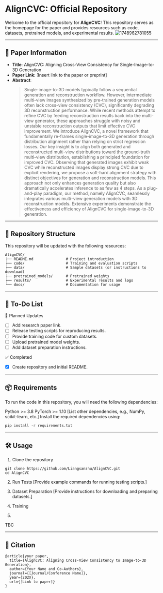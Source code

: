 # AlignCVC: Official Repository

Welcome to the official repository for **AlignCVC**! This repository serves as the homepage for the paper and provides resources such as code, datasets, pretrained models, and experimental results.
![1748962781055](https://github.com/user-attachments/assets/a09e45ba-c288-4ea4-97b1-a78f9395015d)

---

## 📄 Paper Information

- **Title**: AlignCVC: Aligning Cross-View Consistency for Single-Image-to-3D Generation
- **Paper Link**: [Insert link to the paper or preprint]  
- **Abstract**:  
  > Single-image-to-3D models typically follow a sequential generation and reconstruction workflow. However, intermediate multi-view images synthesized by pre-trained generation models often lack cross-view consistency (CVC), significantly degrading 3D reconstruction performance. While recent methods attempt to refine CVC by feeding reconstruction results back into the multi-view generator, these approaches struggle with noisy and unstable reconstruction outputs that limit effective CVC improvement.
We introduce AlignCVC, a novel framework that fundamentally re-frames single-image-to-3D generation through distribution alignment rather than relying on strict regression losses. Our key insight is to align both generated and reconstructed multi-view distributions toward the ground-truth multi-view distribution, establishing a principled foundation for improved CVC. Observing that generated images exhibit weak CVC while reconstructed images display strong CVC due to explicit rendering, we propose a soft-hard alignment strategy with distinct objectives for generation and reconstruction models. This approach not only enhances generation quality but also dramatically accelerates inference to as few as 4 steps.
As a plug-and-play paradigm, our method, namely AlignCVC, seamlessly integrates various multi-view generation models with 3D reconstruction models. Extensive experiments demonstrate the effectiveness and efficiency of AlignCVC for single-image-to-3D generation.

---

## 📂 Repository Structure

This repository will be updated with the following resources:

```plaintext
AlignCVC/
├── README.md               # Project introduction
├── code/                   # Training and evaluation scripts
├── data/                   # Sample datasets (or instructions to download)
├── pretrained_models/      # Pretrained weights
├── results/                # Experimental results and logs
└── docs/                   # Documentation for usage
```
---
## 🚀 To-Do List
🔧 Planned Updates
- [ ] Add research paper link.
- [ ] Release testing scripts for reproducing results.
- [ ] Provide training code for custom datasets.
- [ ] Upload pretrained model weights.
- [ ] Add dataset preparation instructions.

✅ Completed
- [x] Create repository and initial README.


---
## 📦 Requirements
To run the code in this repository, you will need the following dependencies:

Python >= 3.8
PyTorch >= 1.10
[List other dependencies, e.g., NumPy, scikit-learn, etc.]
Install the required dependencies using:
```plaintext
pip install -r requirements.txt
```
---
## 🛠️ Usage
1. Clone the repository
```plaintext
git clone https://github.com/Liangsanzhu/AlignCVC.git
cd AlignCVC
```

2. Run Tests
[Provide example commands for running testing scripts.]


3. Dataset Preparation
[Provide instructions for downloading and preparing datasets.]


4. Training
5. 
TBC



---
## 📝 Citation
```plaintext
@article{your_paper,
  title={AlignCVC: Aligning Cross-View Consistency to Image-to-3D Generation},
  author={Your Name and Co-Authors},
  journal={[Journal/Conference Name]},
  year={202X},
  url={[Link to paper]}
}
```
